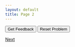```yaml
---
layout: default
title: Page 2
---
```



<div id="findMax-sortableTrash" class="sortable-code"></div> 
<div id="findMax-sortable" class="sortable-code"></div> 
<div style="clear:both;"></div> 
<p> 
    <input id="findMax-feedbackLink" value="Get Feedback" type="button" /> 
    <input id="findMax-newInstanceLink" value="Reset Problem" type="button" /> 
</p> 
<script type="text/javascript"> 
(function(){
  var initial = "def findMax(my_array):\n" +
    "	max = my_array[0]\n" +
    "	for i in my_array:\n" +
    "		if i &gt; max:\n" +
    "			max = i\n" +
    "	return max\n" +
    "for i in range (len(my_array)): #distractor";
  var parsonsPuzzle = new ParsonsWidget({
    "sortableId": "findMax-sortable",
    "max_wrong_lines": 10,
    "grader": ParsonsWidget._graders.LineBasedGrader,
    "exec_limit": 2500,
    "can_indent": true,
    "x_indent": 50,
    "lang": "en",
    "show_feedback": true,
    "trashId": "findMax-sortableTrash"
  });
  parsonsPuzzle.init(initial);
  parsonsPuzzle.shuffleLines();
  $("#findMax-newInstanceLink").click(function(event){ 
      event.preventDefault(); 
      parsonsPuzzle.shuffleLines(); 
  }); 
  $("#findMax-feedbackLink").click(function(event){ 
      event.preventDefault(); 
      parsonsPuzzle.getFeedback(); 
  }); 
})(); 
</script>

[Next](./example2.html)
